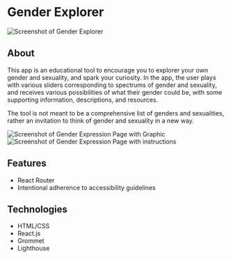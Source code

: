 # Gender Explorer

![Screenshot of Gender Explorer](https://i.ibb.co/2yR7TsM/Screenshot-2020-08-19-at-09-32-21.png)

## About

This app is an educational tool to encourage you to explorer your own gender and sexuality, and spark your curiosity. In the app, the user plays with various sliders corresponding to spectrums of gender and sexuality, and receives various possibilities of what their gender could be, with some supporting information, descriptions, and resources. 

The tool is not meant to be a comprehensive list of genders and sexualities, rather an invitation to think of gender and sexuality in a new way.

![Screenshot of Gender Expression Page with Graphic](https://i.ibb.co/G76sdDM/Screenshot-2020-08-18-at-18-37-49.png)
![Screenshot of Gender Expression Page with instructions](https://i.ibb.co/T23mXZP/Screenshot-2020-08-18-at-18-38-04.png)


## Features

- React Router
- Intentional adherence to accessibility guidelines

## Technologies

- HTML/CSS
- React.js
- Grommet
- Lighthouse
